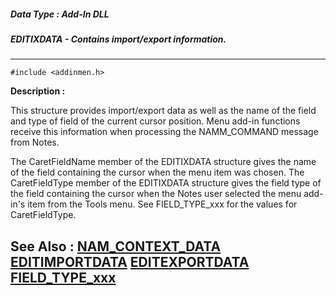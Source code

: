 ##### Data Type : Add-In DLL
##### EDITIXDATA - Contains import/export information.
---
```
#include <addinmen.h>
```
**Description :**

This structure provides import/export data as well as the name of the field and 
type of field of the current cursor position.  Menu add-in functions receive 
this information when processing the NAMM_COMMAND message from Notes.

The CaretFieldName member of the EDITIXDATA structure gives the name of the 
field containing the cursor when the menu item was chosen.  The CaretFieldType 
member of the EDITIXDATA structure gives the field type of the field containing 
the cursor when the Notes user selected the menu add-in's item from the Tools 
menu.  See FIELD_TYPE_xxx for the values for CaretFieldType.

**See Also :**
[NAM_CONTEXT_DATA](/reference/Data/NAM_CONTEXT_DATA)
[EDITIMPORTDATA](/reference/Data/EDITIMPORTDATA)
[EDITEXPORTDATA](/reference/Data/EDITEXPORTDATA)
[FIELD_TYPE_xxx](/reference/Symb/FIELD_TYPE_xxx)
---
